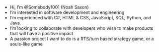 -  Hi, I’m @Somebody1001 (Noah Saxon)
-  I’m interested in software development and engineering
-  I’m experienced with C#, HTML & CSS, JavaScript, SQL, Python, and Java.
-  I’m looking to collaborate with developers who wish to make products that will have a positive impact
-  A passion project I want to do is a RTS/turn based strategy game, or a souls-like game

<!---
Somebody1001/Somebody1001 is a ✨ special ✨ repository because its `README.md` (this file) appears on your GitHub profile.
You can click the Preview link to take a look at your changes.
--->
